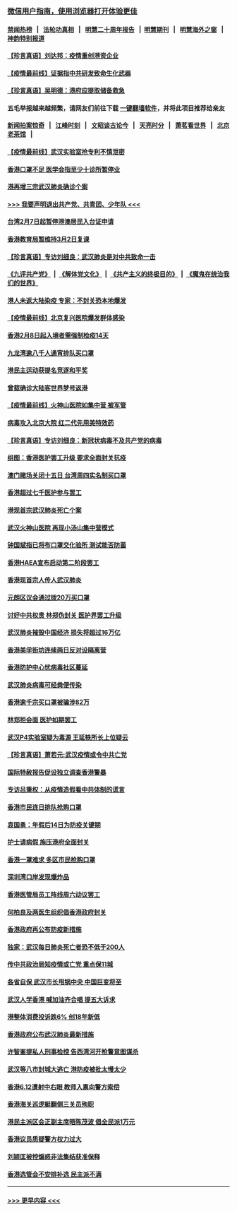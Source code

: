 ### [微信用户指南，使用浏览器打开体验更佳](https://github.com/gfw-breaker/banned-news1/blob/master/indexes/wechat-guide.md?t=0)
#### [禁闻热榜](热点新闻.md?t=0)  &nbsp;&nbsp;|&nbsp;&nbsp; [法轮功真相](https://github.com/gfw-breaker/truth/blob/master/README.md?t=0) &nbsp;&nbsp;|&nbsp;&nbsp; [明慧二十周年报告](https://github.com/gfw-breaker/mh-reports/blob/master/README.md?t=0) &nbsp;&nbsp;|&nbsp;&nbsp;[明慧期刊](https://github.com/gfw-breaker/mh-qikan) &nbsp;&nbsp;|&nbsp;&nbsp; [明慧海外之窗](https://github.com/gfw-breaker/mh-news/blob/master/README.md?t=0) &nbsp;&nbsp;|&nbsp;&nbsp; [神韵特别报道](https://github.com/gfw-breaker/mh-news/blob/master/shenyun.md?t=0)
#### [【珍言真语】刘达邦：疫情重创港资企业](../pages/nsc415/n11854274.md?t=02100202) 
#### [【疫情最前线】证据指中共研发致命生化武器](../pages/nsc415/n11853087.md?t=02100202) 
#### [【珍言真语】吴明德：港府应提取储备救急](../pages/nsc415/n11852734.md?t=02100202) 
#### 五毛举报越来越频繁，请网友们前往下载 [一键翻墙软件](https://github.com/gfw-breaker/ssr-accounts)，并将此项目推荐给亲友
#### [新闻拍案惊奇](https://github.com/gfw-breaker/banned-news1/blob/master/pages/link4.md) &nbsp;&nbsp;|&nbsp;&nbsp; [江峰时刻](https://github.com/gfw-breaker/banned-news1/blob/master/pages/link4.md) &nbsp;&nbsp;|&nbsp;&nbsp; [文昭谈古论今](https://github.com/gfw-breaker/banned-news1/blob/master/pages/link4.md) &nbsp;&nbsp;|&nbsp;&nbsp; [天亮时分](https://github.com/gfw-breaker/banned-news1/blob/master/pages/link4.md) &nbsp;&nbsp;|&nbsp;&nbsp; [萧茗看世界](https://github.com/gfw-breaker/banned-news1/blob/master/pages/link4.md) &nbsp;&nbsp;|&nbsp;&nbsp; [北京老茶馆](https://github.com/gfw-breaker/banned-news1/blob/master/pages/link4.md) &nbsp;&nbsp;|&nbsp;&nbsp; 
#### [【疫情最前线】武汉实验室抢专利不慎泄密](../pages/nsc415/n11850310.md?t=02100202) 
#### [香港口罩不足 医学会指至少十诊所暂停业](../pages/nsc415/n11850301.md?t=02100202) 
#### [港再增三宗武汉肺炎确诊个案](../pages/nsc415/n11850328.md?t=02100202) 
#### [>>> 我要声明退出共产党、共青团、少年队 <<<](https://github.com/begood0513/goodnews/blob/master/quit/letter.md) 
#### [台湾2月7日起暂停港澳居民入台证申请](../pages/nsc415/n11850304.md?t=02100202) 
#### [香港教育局暂维持3月2日复课](../pages/nsc415/n11850260.md?t=02100202) 
#### [【珍言真语】专访刘细良：武汉肺炎是对中共致命一击](../pages/nsc415/n11849934.md?t=02100202) 
#### [《九评共产党》](https://github.com/begood0513/9ping.md/blob/master/README.md) &nbsp;|&nbsp; [《解体党文化》](../../../../jtdwh.md/blob/master/README.md)  &nbsp;|&nbsp; [《共产主义的终极目的》](../../../../gczydzjmd.md/blob/master/README.md) &nbsp;|&nbsp; [《魔鬼在统治我们的世界》](../../../../mgztzwmdsj.md/blob/master/README.md) 
#### [港人未返大陆染疫 专家：不封关恐本地爆发](../pages/nsc415/n11848021.md?t=02100202) 
#### [【疫情最前线】北京复兴医院爆发群体感染](../pages/nsc415/n11847626.md?t=02100202) 
#### [香港2月8日起入境者需强制检疫14天](../pages/nsc415/n11847658.md?t=02100202) 
#### [九龙湾逾八千人通宵排队买口罩](../pages/nsc415/n11847647.md?t=02100202) 
#### [港民主运动获提名竞逐和平奖](../pages/nsc415/n11847633.md?t=02100202) 
#### [曾载确诊大陆客世界梦号返港](../pages/nsc415/n11847608.md?t=02100202) 
#### [【疫情最前线】火神山医院如集中营 被军管](../pages/nsc415/n11847524.md?t=02100202) 
#### [病毒攻入北京大院 红二代先用美特效药](../pages/nsc415/n11847427.md?t=02100202) 
#### [【珍言真语】专访刘细良：新冠状病毒不及共产党的病毒](../pages/nsc415/n11847164.md?t=02100202) 
#### [组图：香港医护罢工升级 要求全面封关抗疫](../pages/nsc415/n11844107.md?t=02100202) 
#### [澳门赌场关闭十五日 台湾周四实名制买口罩](../pages/nsc415/n11845083.md?t=02100202) 
#### [香港超过七千医护参与罢工](../pages/nsc415/n11845051.md?t=02100202) 
#### [港现首宗武汉肺炎死亡个案](../pages/nsc415/n11844998.md?t=02100202) 
#### [武汉火神山医院 再现小汤山集中营模式](../pages/nsc415/n11844763.md?t=02100202) 
#### [钟国斌指已将布口罩交化验所 测试能否防菌](../pages/nsc415/n11842783.md?t=02100202) 
#### [香港HAEA宣布启动第二阶段罢工](../pages/nsc415/n11842723.md?t=02100202) 
#### [香港现首宗人传人武汉肺炎](../pages/nsc415/n11842766.md?t=02100202) 
#### [元朗区议会通过拨20万买口罩](../pages/nsc415/n11842754.md?t=02100202) 
#### [讨好中共权贵 林郑伪封关 医护界罢工升级](../pages/nsc415/n11842359.md?t=02100202) 
#### [武汉肺炎摧毁中国经济 损失将超过16万亿](../pages/nsc415/n11839723.md?t=02100202) 
#### [香港美孚街坊连续两日反对设隔离营](../pages/nsc415/n11839962.md?t=02100202) 
#### [香港防护中心忧病毒社区蔓延](../pages/nsc415/n11839933.md?t=02100202) 
#### [武汉肺炎病毒可经粪便传染](../pages/nsc415/n11839939.md?t=02100202) 
#### [香港逾千宗买口罩被骗涉82万](../pages/nsc415/n11839914.md?t=02100202) 
#### [林郑拒会面 医护如期罢工](../pages/nsc415/n11839892.md?t=02100202) 
#### [武汉P4实验室疑为毒源 王延轶所长上位疑云](../pages/nsc415/n11835543.md?t=02100202) 
#### [【珍言真语】萧若元:武汉疫情或令中共亡党](../pages/nsc415/n11829394.md?t=02100202) 
#### [国际特赦报告促设独立调查香港警暴](../pages/nsc415/n11833845.md?t=02100202) 
#### [专访吕秉权：从疫情造假看中共体制的谎言](../pages/nsc415/n11833813.md?t=02100202) 
#### [香港市民连日排队抢购口罩](../pages/nsc415/n11833794.md?t=02100202) 
#### [袁国勇：年假后14日为防疫关键期](../pages/nsc415/n11831088.md?t=02100202) 
#### [护士请病假 施压港府全面封关](../pages/nsc415/n11831030.md?t=02100202) 
#### [香港一罩难求 多区市民抢购口罩](../pages/nsc415/n11831002.md?t=02100202) 
#### [深圳湾口岸发现爆炸品](../pages/nsc415/n11828802.md?t=02100202) 
#### [香港医管局员工阵线周六动议罢工](../pages/nsc415/n11828762.md?t=02100202) 
#### [何柏良及两医生组织倡香港政府封关](../pages/nsc415/n11828749.md?t=02100202) 
#### [香港政府再公布防疫新措施](../pages/nsc415/n11828716.md?t=02100202) 
#### [独家：武汉每日肺炎死亡者恐不低于200人](../pages/nsc415/n11828240.md?t=02100202) 
#### [传中共政治局知疫情或亡党 重点保11城](../pages/nsc415/n11828145.md?t=02100202) 
#### [各省自保 武汉市长甩锅中央 中国巨变将至](../pages/nsc415/n11828021.md?t=02100202) 
#### [武汉人学香港 喊加油齐合唱 提五大诉求](../pages/nsc415/n11827046.md?t=02100202) 
#### [港整体消费投诉跌6% 创18年新低](../pages/nsc415/n11817280.md?t=02100202) 
#### [香港政府公布武汉肺炎最新措施](../pages/nsc415/n11817152.md?t=02100202) 
#### [许智峯提私人刑事检控 告西湾河开枪警意图谋杀](../pages/nsc415/n11817132.md?t=02100202) 
#### [武汉等八市封城大逃亡 港防疫被批太慢太少](../pages/nsc415/n11817058.md?t=02100202) 
#### [香港6.12遭射中右眼 教师入禀向警方索偿](../pages/nsc415/n11814678.md?t=02100202) 
#### [香港海关巡逻艇翻侧三关员殉职](../pages/nsc415/n11814604.md?t=02100202) 
#### [港民主派区会正副主席晤陈茂波 倡全民派1万元](../pages/nsc415/n11814582.md?t=02100202) 
#### [香港议员质疑警方权力过大](../pages/nsc415/n11814560.md?t=02100202) 
#### [刘颕匡被控煽惑非法集结获准保释](../pages/nsc415/n11811727.md?t=02100202) 
#### [香港选管会不安排补选 民主派不满](../pages/nsc415/n11811691.md?t=02100202) 

----
#### [ >>> 更早内容 <<< ](../indexes/nsc415-earlier.md)

